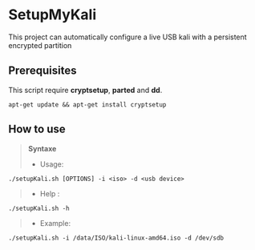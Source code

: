 # SetupMyKali
This project can automatically configure a live USB kali with a persistent encrypted partition

## Prerequisites

This script require **cryptsetup**, **parted** and **dd**.

    apt-get update && apt-get install cryptsetup

## How to use

>**Syntaxe**
>
> - Usage: 
    
    ./setupKali.sh [OPTIONS] -i <iso> -d <usb device>
> - Help :

    ./setupKali.sh -h
> -  Example: 
  
    ./setupKali.sh -i /data/ISO/kali-linux-amd64.iso -d /dev/sdb



